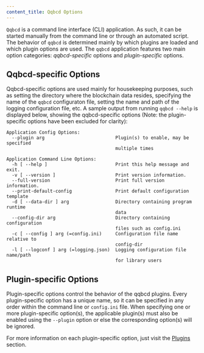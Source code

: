 ```yaml
---
content_title: Qqbcd Options
---
```


`Qqbcd` is a command line interface (CLI) application. As such, it can be started manually from the command line or through an automated script. The behavior of `qqbcd` is determined mainly by which plugins are loaded and which plugin options are used. The `qqbcd` application features two main option categories: *qqbcd-specific* options and *plugin-specific* options.

## Qqbcd-specific Options

Qqbcd-specific options are used mainly for housekeeping purposes, such as setting the directory where the blockchain data resides, specifying the name of the `qqbcd` configuraton file, setting the name and path of the logging configuration file, etc. A sample output from running  `qqbcd --help` is displayed below, showing the qqbcd-specific options (Note: the plugin-specific options have been excluded for clarity):

```console
Application Config Options:
  --plugin arg                          Plugin(s) to enable, may be specified 
                                        multiple times

Application Command Line Options:
  -h [ --help ]                         Print this help message and exit.
  -v [ --version ]                      Print version information.
  --full-version                        Print full version information.
  --print-default-config                Print default configuration template
  -d [ --data-dir ] arg                 Directory containing program runtime 
                                        data
  --config-dir arg                      Directory containing configuration 
                                        files such as config.ini
  -c [ --config ] arg (=config.ini)     Configuration file name relative to 
                                        config-dir
  -l [ --logconf ] arg (=logging.json)  Logging configuration file name/path 
                                        for library users
```

## Plugin-specific Options

Plugin-specific options control the behavior of the qqbcd plugins. Every plugin-specific option has a unique name, so it can be specified in any order within the command line or `config.ini` file. When specifying one or more plugin-specific option(s), the applicable plugin(s) must also be enabled using the `--plugin` option or else the corresponding option(s) will be ignored.

For more information on each plugin-specific option, just visit the [Plugins](../03_plugins/index.md) section.
